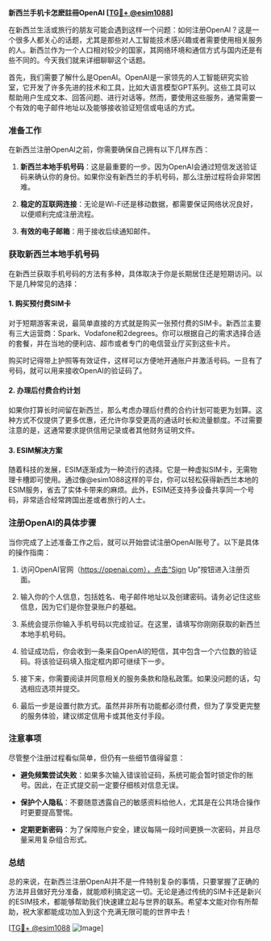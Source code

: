 **新西兰手机卡怎麽註冊OpenAI [[TG💪+ @esim1088](https://t.me/s/esim1088)]**

在新西兰生活或旅行的朋友可能会遇到这样一个问题：如何注册OpenAI？这是一个很多人都关心的话题，尤其是那些对人工智能技术感兴趣或者需要使用相关服务的人。新西兰作为一个人口相对较少的国家，其网络环境和通信方式与国内还是有些不同的。今天我们就来详细聊聊这个话题。

首先，我们需要了解什么是OpenAI。OpenAI是一家领先的人工智能研究实验室，它开发了许多先进的技术和工具，比如大语言模型GPT系列。这些工具可以帮助用户生成文本、回答问题、进行对话等。然而，要使用这些服务，通常需要一个有效的电子邮件地址以及能够接收验证短信或电话的方式。

### 准备工作

在新西兰注册OpenAI之前，你需要确保自己拥有以下几样东西：

1. **新西兰本地手机号码**：这是最重要的一步。因为OpenAI会通过短信发送验证码来确认你的身份。如果你没有新西兰的手机号码，那么注册过程将会非常困难。
   
2. **稳定的互联网连接**：无论是Wi-Fi还是移动数据，都需要保证网络状况良好，以便顺利完成注册流程。

3. **有效的电子邮箱**：用于接收后续通知邮件。

### 获取新西兰本地手机号码

在新西兰获取手机号码的方法有多种，具体取决于你是长期居住还是短期访问。以下是几种常见的选择：

#### 1. 购买预付费SIM卡

对于短期游客来说，最简单直接的方式就是购买一张预付费的SIM卡。新西兰主要有三大运营商：Spark、Vodafone和2degrees。你可以根据自己的需求选择合适的套餐，并在当地的便利店、超市或者专门的电信营业厅买到这些卡片。

购买时记得带上护照等有效证件，这样可以方便地开通账户并激活号码。一旦有了号码，就可以用来接收OpenAI的验证码了。

#### 2. 办理后付费合约计划

如果你打算长时间留在新西兰，那么考虑办理后付费的合约计划可能更为划算。这种方式不仅提供了更多优惠，还允许你享受更高的通话时长和流量额度。不过需要注意的是，这通常要求提供信用记录或者其他财务证明文件。

#### 3. ESIM解决方案

随着科技的发展，ESIM逐渐成为一种流行的选择。它是一种虚拟SIM卡，无需物理卡槽即可使用。通过像@esim1088这样的平台，你可以轻松获得新西兰本地的ESIM服务，省去了实体卡带来的麻烦。此外，ESIM还支持多设备共享同一个号码，非常适合经常跨国出差或者旅行的人士。

### 注册OpenAI的具体步骤

当你完成了上述准备工作之后，就可以开始尝试注册OpenAI账号了。以下是具体的操作指南：

1. 访问OpenAI官网（https://openai.com），点击“Sign Up”按钮进入注册页面。

2. 输入你的个人信息，包括姓名、电子邮件地址以及创建密码。请务必记住这些信息，因为它们是你登录账户的基础。

3. 系统会提示你输入手机号码以完成验证。在这里，请填写你刚刚获取的新西兰本地手机号码。

4. 验证成功后，你会收到一条来自OpenAI的短信，其中包含一个六位数的验证码。将该验证码填入指定框内即可继续下一步。

5. 接下来，你需要阅读并同意相关的服务条款和隐私政策。如果没问题的话，勾选相应选项并提交。

6. 最后一步是设置付款方式。虽然并非所有功能都必须付费，但为了享受更完整的服务体验，建议绑定信用卡或其他支付手段。

### 注意事项

尽管整个注册过程看似简单，但仍有一些细节值得留意：

- **避免频繁尝试失败**：如果多次输入错误验证码，系统可能会暂时锁定你的账号。因此，在正式提交前一定要仔细核对信息无误。
  
- **保护个人隐私**：不要随意透露自己的敏感资料给他人，尤其是在公共场合操作时更要提高警惕。

- **定期更新密码**：为了保障账户安全，建议每隔一段时间更换一次密码，并且尽量采用复杂组合形式。

### 总结

总的来说，在新西兰注册OpenAI并不是一件特别复杂的事情，只要掌握了正确的方法并且做好充分准备，就能顺利搞定这一切。无论是通过传统的SIM卡还是新兴的ESIM技术，都能够帮助我们快速建立起与世界的联系。希望本文能对你有所帮助，祝大家都能成功加入到这个充满无限可能的世界中去！

[[TG💪+ @esim1088](https://t.me/s/esim1088) ![Image](https://i.postimg.cc/4NQfJmqS/Snipaste-2025-05-13-00-14-12.png)]